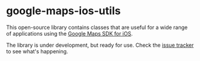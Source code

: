 google-maps-ios-utils
=====================

This open-source library contains classes that are useful for a wide
range of applications using the [Google Maps SDK for iOS][sdk].

The library is under development, but ready for use. Check the
[issue tracker][issues] to see what's happening.


[sdk]: https://developers.google.com/maps/documentation/ios/
[issues]: https://github.com/googlemaps/google-maps-ios-utils/issues
